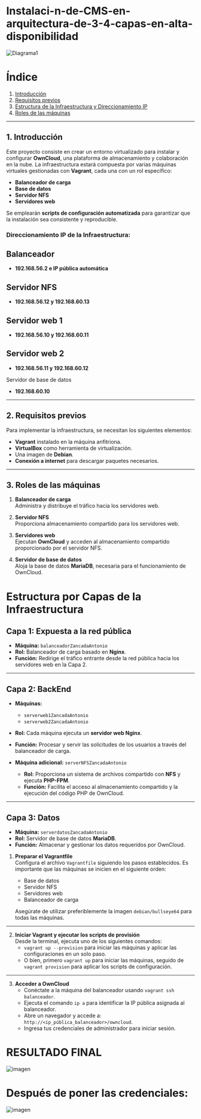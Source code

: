 # Instalaci-n-de-CMS-en-arquitectura-de-3-4-capas-en-alta-disponibilidad


![Diagrama1](https://github.com/user-attachments/assets/40335b9e-91c1-450d-b4d7-2ac9d5993b46)


# Índice
1. [Introducción](#introducción)  
2. [Requisitos previos](#requisitos-previos)  
3. [Estructura de la Infraestructura y Direccionamiento IP](#estructura-de-la-infraestructura-y-direccionamiento-ip)  
4. [Roles de las máquinas](#roles-de-las-máquinas)  

---

## 1. Introducción

Este proyecto consiste en crear un entorno virtualizado para instalar y configurar **OwnCloud**, una plataforma de almacenamiento y colaboración en la nube. La infraestructura estará compuesta por varias máquinas virtuales gestionadas con **Vagrant**, cada una con un rol específico:

- **Balanceador de carga**
- **Base de datos**
- **Servidor NFS**
- **Servidores web**

Se emplearán **scripts de configuración automatizada** para garantizar que la instalación sea consistente y reproducible.

### Direccionamiento IP de la Infraestructura:
##  Balanceador
-  **192.168.56.2 e IP pública automática**

## Servidor NFS
- **192.168.56.12 y 192.168.60.13**
## Servidor web 1

- **192.168.56.10 y 192.168.60.11**

## Servidor web 2
- **192.168.56.11 y 192.168.60.12**

Servidor de base de datos  
- **192.168.60.10**

---

## 2. Requisitos previos

Para implementar la infraestructura, se necesitan los siguientes elementos:

- **Vagrant** instalado en la máquina anfitriona.  
- **VirtualBox** como herramienta de virtualización.  
- Una imagen de **Debian**.  
- **Conexión a internet** para descargar paquetes necesarios.  

---

## 3. Roles de las máquinas

1. **Balanceador de carga**  
   Administra y distribuye el tráfico hacia los servidores web.

2. **Servidor NFS**  
   Proporciona almacenamiento compartido para los servidores web.  

3. **Servidores web**  
   Ejecutan **OwnCloud** y acceden al almacenamiento compartido proporcionado por el servidor NFS.  

4. **Servidor de base de datos**  
   Aloja la base de datos **MariaDB**, necesaria para el funcionamiento de OwnCloud.  

# Estructura por Capas de la Infraestructura

## Capa 1: Expuesta a la red pública  
- **Máquina:** `balanceadorZancadaAntonio`  
- **Rol:** Balanceador de carga basado en **Nginx**.  
- **Función:** Redirige el tráfico entrante desde la red pública hacia los servidores web en la Capa 2.

---

## Capa 2: BackEnd  
- **Máquinas:**  
  - `serverweb1ZancadaAntonio`  
  - `serverweb2ZancadaAntonio`  
- **Rol:** Cada máquina ejecuta un **servidor web Nginx**.  
- **Función:** Procesar y servir las solicitudes de los usuarios a través del balanceador de carga.  

- **Máquina adicional:** `serverNFSZancadaAntonio`  
  - **Rol:** Proporciona un sistema de archivos compartido con **NFS** y ejecuta **PHP-FPM**.  
  - **Función:** Facilita el acceso al almacenamiento compartido y la ejecución del código PHP de OwnCloud.

---

## Capa 3: Datos  
- **Máquina:** `serverdatosZancadaAntonio`  
- **Rol:** Servidor de base de datos **MariaDB**.  
- **Función:** Almacenar y gestionar los datos requeridos por OwnCloud.  

1. **Preparar el Vagrantfile**  
   Configura el archivo `Vagrantfile` siguiendo los pasos establecidos. Es importante que las máquinas se inicien en el siguiente orden:  
   - Base de datos  
   - Servidor NFS  
   - Servidores web  
   - Balanceador de carga  

   Asegúrate de utilizar preferiblemente la imagen `debian/bullseye64` para todas las máquinas.

---

2. **Iniciar Vagrant y ejecutar los scripts de provisión**  
   Desde la terminal, ejecuta uno de los siguientes comandos:  
   - `vagrant up --provision` para iniciar las máquinas y aplicar las configuraciones en un solo paso.  
   - O bien, primero `vagrant up` para iniciar las máquinas, seguido de `vagrant provision` para aplicar los scripts de configuración.

---

3. **Acceder a OwnCloud**  
   - Conéctate a la máquina del balanceador usando `vagrant ssh balanceador`.  
   - Ejecuta el comando `ip a` para identificar la IP pública asignada al balanceador.  
   - Abre un navegador y accede a: `http://<ip_pública_balanceador>/owncloud`.  
   - Ingresa tus credenciales de administrador para iniciar sesión.

# RESULTADO FINAL
![imagen](https://github.com/user-attachments/assets/f0f9b986-55d3-4b71-9ace-c0579304ce72)

# Después de poner las credenciales: 
![imagen](https://github.com/user-attachments/assets/66c3294a-6ca5-41d6-a1dc-026c8f474e1f)





